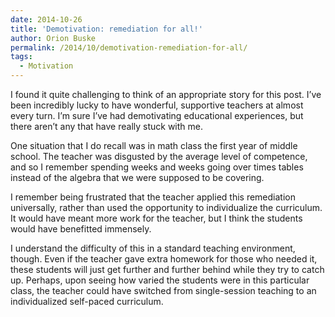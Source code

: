 ```yaml
---
date: 2014-10-26
title: 'Demotivation: remediation for all!'
author: Orion Buske
permalink: /2014/10/demotivation-remediation-for-all/
tags:
  - Motivation
---
```

I found it quite challenging to think of an appropriate story for this post. I&#8217;ve been incredibly lucky to have wonderful, supportive teachers at almost every turn. I&#8217;m sure I&#8217;ve had demotivating educational experiences, but there aren&#8217;t any that have really stuck with me.

One situation that I do recall was in math class the first year of middle school. The teacher was disgusted by the average level of competence, and so I remember spending weeks and weeks going over times tables instead of the algebra that we were supposed to be covering.

I remember being frustrated that the teacher applied this remediation universally, rather than used the opportunity to individualize the curriculum. It would have meant more work for the teacher, but I think the students would have benefitted immensely.

I understand the difficulty of this in a standard teaching environment, though. Even if the teacher gave extra homework for those who needed it, these students will just get further and further behind while they try to catch up. Perhaps, upon seeing how varied the students were in this particular class, the teacher could have switched from single-session teaching to an individualized self-paced curriculum.
